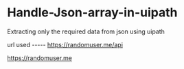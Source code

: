 # Handle-Json-array-in-uipath
Extracting only the required data from json using uipath


url used -----    https://randomuser.me/api

https://randomuser.me
